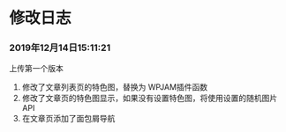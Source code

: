 # 修改日志

### 2019年12月14日15:11:21
上传第一个版本
1. 修改了文章列表页的特色图，替换为 WPJAM插件函数
2. 修改了文章页的特色图显示，如果没有设置特色图，将使用设置的随机图片API
3. 在文章页添加了面包屑导航
